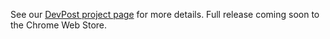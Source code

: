 See our [DevPost project page](https://devpost.com/software/time-and-change) for more details. Full release coming soon to the Chrome Web Store.
